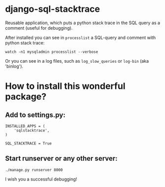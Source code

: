 django-sql-stacktrace
=====================

Reusable application, which puts a python stack trace in the SQL query as a comment (useful for debugging).

After installed you can see in ``processlist`` a SQL-query and comment with python stack trace:

    watch -n1 mysqladmin processlist --verbose

Or you can see in a log files, such as ``log_slow_queries`` or ``log-bin`` (aka 'binlog').


How to install this wonderful package?
=====================

Add to settings.py:
---------------------

    INSTALLED_APPS = (
        'sqlstacktrace',
    )

    SQL_STACKTRACE = True


Start runserver or any other server:
---------------------

    ./manage.py runserver 8000


I wish you a successful debugging!